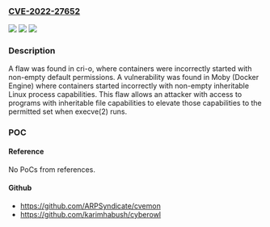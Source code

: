 ### [CVE-2022-27652](https://cve.mitre.org/cgi-bin/cvename.cgi?name=CVE-2022-27652)
![](https://img.shields.io/static/v1?label=Product&message=cri-o&color=blue)
![](https://img.shields.io/static/v1?label=Version&message=Affects%20all%20versions.%20&color=brightgreen)
![](https://img.shields.io/static/v1?label=Vulnerability&message=CWE-276%20-%20Incorrect%20Default%20Permissions&color=brightgreen)

### Description

A flaw was found in cri-o, where containers were incorrectly started with non-empty default permissions. A vulnerability was found in Moby (Docker Engine) where containers started incorrectly with non-empty inheritable Linux process capabilities. This flaw allows an attacker with access to programs with inheritable file capabilities to elevate those capabilities to the permitted set when execve(2) runs.

### POC

#### Reference
No PoCs from references.

#### Github
- https://github.com/ARPSyndicate/cvemon
- https://github.com/karimhabush/cyberowl

